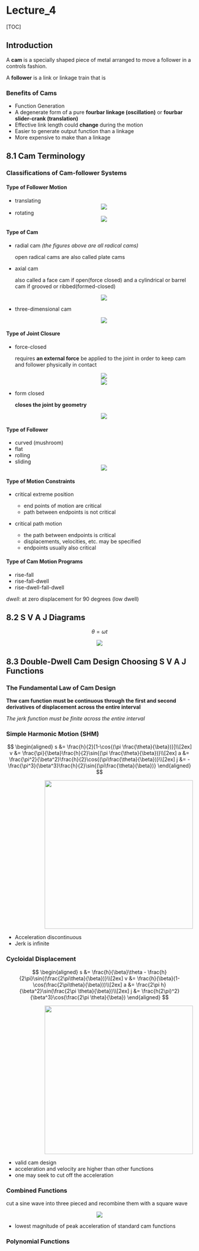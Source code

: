 # Lecture_4

[TOC]

## Introduction

A **cam** is a specially shaped piece of metal arranged to move a follower in a controls fashion.

A **follower** is a link or linkage train that is

### Benefits of Cams

- Function Generation
- A degenerate form of a pure **fourbar linkage (oscillation)** or **fourbar slider-crank (translation)**
- Effective link length could **change** during the motion
- Easier to generate output function than a linkage
- More expensive to make than a linkage

## 8.1 Cam Terminology

### Classifications of Cam-follower Systems

#### Type of Follower Motion

- translating
  <div align = center><img src ="./assets/CH_4_Figure_2.png"></div>
- rotating
  <div align = center><img src ="./assets/CH_4_Figure_1.png"></div>

#### Type of Cam

- radial cam _(the figures above are all radical cams)_

  open radical cams are also called plate cams
- axial cam

  also called a face cam if open(force closed) and a cylindrical or barrel cam if grooved or ribbed(formed-closed)
  <div align = center><img src ="./assets/CH_4_Figure_5.png"></div>

- three-dimensional cam
  <div align =center><img src ="./assets/CH_4_Figure_6.png"></div>

#### Type of Joint Closure

- force-closed

  requires **an external force** be applied to the joint in order to keep cam and follower physically in contact

  <div align = center><img src ="./assets/CH_4_Figure_1.png"></div>
  <div align = center><img src ="./assets/CH_4_Figure_2.png"></div>

- form closed

  **closes the joint by geometry**

  <div align = center><img src = "./assets/CH_4_Figure_3.png"></div>

#### Type of Follower

- curved (mushroom)
- flat
- rolling
- sliding
  <div align = center><img src ="./assets/CH_4_Figure_4.png"></div>

#### Type of Motion Constraints

- critical extreme position

  - end points of motion are critical
  - path between endpoints is not critical

- critical path motion
  - the path between endpoints is critical
  - displacements, velocities, etc. may be specified
  - endpoints usually also critical
#### Type of Cam Motion Programs

- rise-fall
- rise-fall-dwell
- rise-dwell-fall-dwell

_dwell_: at zero displacement for 90 degrees (low dwell)

## 8.2 S V A J Diagrams

$$
\theta = \omega t
$$

<div align =center><img src = "./assets/CH_4_Figure_7.png"></div>

## 8.3 Double-Dwell Cam Design Choosing S V A J Functions

### The Fundamental Law of Cam Design

**Thw cam function must be continuous through the first and second derivatives of displacement across the entire interval**

_The jerk function must be finite across the entire interval_

### Simple Harmonic Motion (SHM)

$$
\begin{aligned}
    s &= \frac{h}{2}[1-\cos{(\pi \frac{\theta}{\beta})}]\\[2ex]
    v &= \frac{\pi}{\beta}\frac{h}{2}\sin{(\pi \frac{\theta}{\beta})}\\[2ex]
    a &= \frac{\pi^2}{\beta^2}\frac{h}{2}\cos{(\pi\frac{\theta}{\beta})}\\[2ex]
    j &= -\frac{\pi^3}{\beta^3}\frac{h}{2}\sin{(\pi\frac{\theta}{\beta})}
\end{aligned}
$$

<div align = right><img height = 400 src = "./assets/CH_4_Figure_8.png"></div>

- Acceleration discontinuous
- Jerk is infinite

### Cycloidal Displacement

$$
\begin{aligned}
  s &= \frac{h}{\beta}\theta - \frac{h}{2\pi}\sin{(\frac{2\pi\theta}{\beta})}\\[2ex]
  v &= \frac{h}{\beta}(1-\cos(\frac{2\pi\theta}{\beta}))\\[2ex]
  a &= \frac{2\pi h}{\beta^2}\sin(\frac{2\pi \theta}{\beta})\\[2ex]
  j &= \frac{h(2\pi)^2}{\beta^3}\cos(\frac{2\pi \theta}{\beta})
\end{aligned}
$$

<div align = right><img height = 400 src = "./assets/CH_4_Figure_9.png"></div>

- valid cam design
- acceleration and velocity are higher than other functions
- one may seek to cut off the acceleration

### Combined Functions

cut a sine wave into three pieced and recombine them with a square wave

<div align = center><img src = "./assets/CH_4_Figure_10.png"></div>

- lowest magnitude of peak acceleration of standard cam functions

### Polynomial Functions

